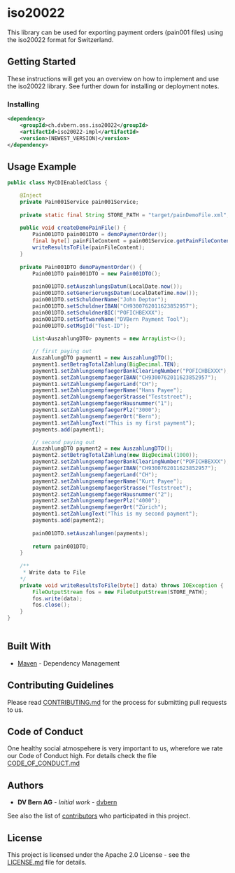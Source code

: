 # iso20022

This library can be used for exporting payment orders (pain001 files) using the iso20022 format for Switzerland.

## Getting Started

These instructions will get you an overview on how to implement and use the iso20022 library. See further down for installing or deployment notes.

### Installing


```xml
<dependency>
    <groupId>ch.dvbern.oss.iso20022</groupId>
    <artifactId>iso20022-impl</artifactId>
    <version>(NEWEST_VERSION)</version>
</dependency>
```

## Usage Example
```java
public class MyCDIEnabledClass {

    @Inject
    private Pain001Service pain001Service;
    
    private static final String STORE_PATH = "target/painDemoFile.xml";
    
    public void createDemoPainFile() {
        Pain001DTO pain001DTO = demoPaymentOrder();
        final byte[] painFileContent = pain001Service.getPainFileContent(pain001DTO);
        writeResultsToFile(painFileContent);
    }
        
    private Pain001DTO demoPaymentOrder() {
        Pain001DTO pain001DTO = new Pain001DTO();
            
        pain001DTO.setAuszahlungsDatum(LocalDate.now());
        pain001DTO.setGenerierungsDatum(LocalDateTime.now());            
        pain001DTO.setSchuldnerName("John Deptor");
        pain001DTO.setSchuldnerIBAN("CH9300762011623852957");
        pain001DTO.setSchuldnerBIC("POFICHBEXXX");
        pain001DTO.setSoftwareName("DVBern Payment Tool");
        pain001DTO.setMsgId("Test-ID");
            
        List<AuszahlungDTO> payments = new ArrayList<>();

        // first paying out
        AuszahlungDTO payment1 = new AuszahlungDTO();
        payment1.setBetragTotalZahlung(BigDecimal.TEN);
        payment1.setZahlungsempfaegerBankClearingNumber("POFICHBEXXX");
        payment1.setZahlungsempfaegerIBAN("CH9300762011623852957");
        payment1.setZahlungsempfaegerLand("CH");
        payment1.setZahlungsempfaegerName("Hans Payee");
        payment1.setZahlungsempfaegerStrasse("Teststreet");
        payment1.setZahlungsempfaegerHausnummer("1");
        payment1.setZahlungsempfaegerPlz("3000");
        payment1.setZahlungsempfaegerOrt("Bern");
        payment1.setZahlungText("This is my first payment");
        payments.add(payment1);

        // second paying out
        AuszahlungDTO payment2 = new AuszahlungDTO();
        payment2.setBetragTotalZahlung(new BigDecimal(1000));
        payment2.setZahlungsempfaegerBankClearingNumber("POFICHBEXXX");
        payment2.setZahlungsempfaegerIBAN("CH9300762011623852957");
        payment2.setZahlungsempfaegerLand("CH");
        payment2.setZahlungsempfaegerName("Kurt Payee");
        payment2.setZahlungsempfaegerStrasse("Teststreet");
        payment2.setZahlungsempfaegerHausnummer("2");
        payment2.setZahlungsempfaegerPlz("4000");
        payment2.setZahlungsempfaegerOrt("Zürich");
        payment1.setZahlungText("This is my second payment");
        payments.add(payment2);
        
        pain001DTO.setAuszahlungen(payments);
        
        return pain001DTO;        
    }
        
    /**
     * Write data to File
    */
    private void writeResultsToFile(byte[] data) throws IOException {
        FileOutputStream fos = new FileOutputStream(STORE_PATH);
        fos.write(data);
        fos.close();
    }
}
    
```
                    
## Built With

* [Maven](https://maven.apache.org/) - Dependency Management


## Contributing Guidelines

Please read [CONTRIBUTING.md](CONTRIBUTING.md) for the process for submitting pull requests to us.

## Code of Conduct

One healthy social atmospehere is very important to us, wherefore we rate our Code of Conduct high.
 For details check the file [CODE_OF_CONDUCT.md](CODE_OF_CONDUCT.md)

## Authors

* **DV Bern AG** - *Initial work* - [dvbern](https://github.com/dvbern)

See also the list of [contributors](https://github.com/dvbern/iso20022/contributors) who participated in this project.

## License

This project is licensed under the Apache 2.0 License - see the [LICENSE.md](LICENSE.md) file for details.


